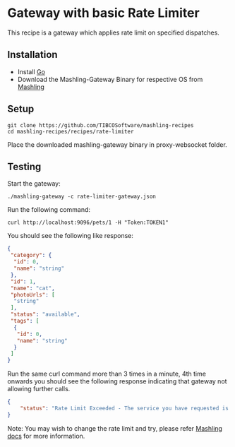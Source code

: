 # Gateway with basic Rate Limiter
This recipe is a gateway which applies rate limit on specified dispatches.

## Installation
* Install [Go](https://golang.org/)
* Download the Mashling-Gateway Binary for respective OS from [Mashling](https://github.com/TIBCOSoftware/mashling/tree/master#installation-and-usage)

## Setup
```
git clone https://github.com/TIBCOSoftware/mashling-recipes
cd mashling-recipes/recipes/rate-limiter
```
Place the downloaded mashling-gateway binary in proxy-websocket folder.

## Testing
Start the gateway:
```
./mashling-gateway -c rate-limiter-gateway.json
```

Run the following command:
```
curl http://localhost:9096/pets/1 -H "Token:TOKEN1"
```

You should see the following like response:
```json
{
 "category": {
  "id": 0,
  "name": "string"
 },
 "id": 1,
 "name": "cat",
 "photoUrls": [
  "string"
 ],
 "status": "available",
 "tags": [
  {
   "id": 0,
   "name": "string"
  }
 ]
}
```

Run the same curl command more than 3 times in a minute, 4th time onwards you should see the following response indicating that gateway not allowing further calls.

```json
{
    "status": "Rate Limit Exceeded - The service you have requested is over the allowed limit."
}
```
Note: You may wish to change the rate limit and try, please refer [Mashling docs](https://github.com/TIBCOSoftware/mashling/tree/master/docs/gateway#services-rate-limiter) for more information.
